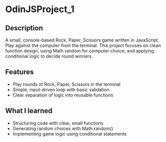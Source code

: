# OdinJSProject_1

## Description

A small, console-based Rock, Paper, Scissors game written in JavaScript. Play against the computer from the terminal. This project focuses on clean function design, using Math.random for computer choice, and applying conditional logic to decide round winners.

## Features

- Play rounds of Rock, Paper, Scissors in the terminal
- Simple, input-driven loop with basic validation
- Clear separation of logic into reusable functions

## What I learned

- Structuring code with clear, small functions
- Generating random choices with Math.random()
- Implementing game logic using conditional statements
